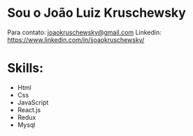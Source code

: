 # Sou o João Luiz Kruschewsky
Para contato: joaokruschewsky@gmail.com
Linkedin: https://www.linkedin.com/in/jjoaokruschewsky/


# Skills: 
- Html
- Css
- JavaScript
- React.js
- Redux
- Mysql
